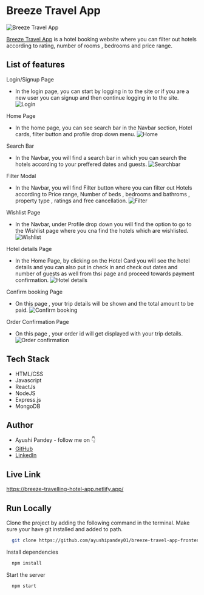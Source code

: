 # Breeze Travel App


![Breeze Travel App](https://github.com/ayushipandey01/breeze-travel-app-frontend/blob/5d6ab7052525f9f927cc491fabbcac79ac5d701d/.github/images/airplane.png)


[Breeze Travel App](https://breeze-travelling-hotel-app.netlify.app/) is a hotel booking website where you can filter out hotels according to rating, number of rooms , bedrooms and price range. 


## List of features
<!-- [Home Page](https://todo-list-browser-extension.netlify.app/) -->


Login/Signup Page
- In the login page, you can start by logging in to the site or if you are a new user you can signup and then continue logging in to the site.
![Login](https://github.com/ayushipandey01/breeze-travel-app-frontend/blob/11b6152e38882d9a55c0ca7f39ce6b0035fa8e30/.github/images/login_page.png)


Home Page

- In the home page, you can see search bar in the Navbar section, Hotel cards, filter button and profile drop down menu.
![Home](https://github.com/ayushipandey01/breeze-travel-app-frontend/blob/11b6152e38882d9a55c0ca7f39ce6b0035fa8e30/.github/images/home_page.png)


Search Bar
-   In the Navbar, you will find a search bar in which you can search the hotels according to your preffered dates and guests.
![Searchbar](https://github.com/ayushipandey01/breeze-travel-app-frontend/blob/11b6152e38882d9a55c0ca7f39ce6b0035fa8e30/.github/images/search_bar.png)

Filter Modal
-   In the Navbar, you will find Filter button where you can filter out Hotels according to Price range, Number of beds , bedrooms and bathroms , property type , ratings and free cancellation.
![Filter](https://github.com/ayushipandey01/breeze-travel-app-frontend/blob/11b6152e38882d9a55c0ca7f39ce6b0035fa8e30/.github/images/filter_modal.png)

Wishlist Page 
-   In the Navbar, under Profile drop down you will find the option to go to the Wishlist page where you cna find the hotels which are wishlisted.
![Wishlist](https://github.com/ayushipandey01/breeze-travel-app-frontend/blob/11b6152e38882d9a55c0ca7f39ce6b0035fa8e30/.github/images/wishlist_page.png)

Hotel details Page 
-   In the Home Page, by clicking on the Hotel Card you will see the hotel details and you can also put in check in and check out dates and number of guests as well from thsi page and proceed towards payment confirmation.
![Hotel details](https://github.com/ayushipandey01/breeze-travel-app-frontend/blob/11b6152e38882d9a55c0ca7f39ce6b0035fa8e30/.github/images/hotel_details.png)

Confirm booking Page 
-   On this page , your trip details will be shown and the total amount to be paid. 
![Confirm booking](https://github.com/ayushipandey01/breeze-travel-app-frontend/blob/11b6152e38882d9a55c0ca7f39ce6b0035fa8e30/.github/images/confirm_booking.png)

Order Confirmation Page 
-   On this page , your order id will get displayed with your trip details. 
![Order confirmation](https://github.com/ayushipandey01/breeze-travel-app-frontend/blob/11b6152e38882d9a55c0ca7f39ce6b0035fa8e30/.github/images/order_summary.png)


## Tech Stack

- HTML/CSS
- Javascript
- ReactJs
- NodeJS
- Express.js
- MongoDB

## Author

-   Ayushi Pandey - follow me on 👇
-   [GitHub](https://github.com/ayushipandey01)
-   [LinkedIn](https://www.linkedin.com/in/ayushi-pandey-1a4775149)

## Live Link

https://breeze-travelling-hotel-app.netlify.app/


## Run Locally

Clone the project by adding the following command in the terminal.
Make sure your have git installed and added to path.

```bash
  git clone https://github.com/ayushipandey01/breeze-travel-app-frontend.git
```
<!-- 
Go to the project directory

```bash
  cd extensry
``` -->

Install dependencies

```bash
  npm install
```

Start the server

```bash
  npm start
```

<!-- ## Demo

https://user-images.githubusercontent.com/80476561/169452669-ff9a32dc-d951-45bf-b7b9-dffd238666fe.mp4

## Screenshot
![img1](https://user-images.githubusercontent.com/40225444/228015534-fc1707f4-b392-4b62-988f-df51e001f6d8.png)
![img2](https://user-images.githubusercontent.com/40225444/228015745-2a25ed8d-6c95-41c2-b818-08b16dc19067.png) -->






<!-- # Getting Started with Create React App

This project was bootstrapped with [Create React App](https://github.com/facebook/create-react-app).

## Available Scripts

In the project directory, you can run:

### `npm start`

Runs the app in the development mode.\
Open [http://localhost:3000](http://localhost:3000) to view it in your browser.

The page will reload when you make changes.\
You may also see any lint errors in the console.

### `npm test`

Launches the test runner in the interactive watch mode.\
See the section about [running tests](https://facebook.github.io/create-react-app/docs/running-tests) for more information.

### `npm run build`

Builds the app for production to the `build` folder.\
It correctly bundles React in production mode and optimizes the build for the best performance.

The build is minified and the filenames include the hashes.\
Your app is ready to be deployed!

See the section about [deployment](https://facebook.github.io/create-react-app/docs/deployment) for more information.

### `npm run eject`

**Note: this is a one-way operation. Once you `eject`, you can't go back!**

If you aren't satisfied with the build tool and configuration choices, you can `eject` at any time. This command will remove the single build dependency from your project.

Instead, it will copy all the configuration files and the transitive dependencies (webpack, Babel, ESLint, etc) right into your project so you have full control over them. All of the commands except `eject` will still work, but they will point to the copied scripts so you can tweak them. At this point you're on your own.

You don't have to ever use `eject`. The curated feature set is suitable for small and middle deployments, and you shouldn't feel obligated to use this feature. However we understand that this tool wouldn't be useful if you couldn't customize it when you are ready for it.

## Learn More

You can learn more in the [Create React App documentation](https://facebook.github.io/create-react-app/docs/getting-started).

To learn React, check out the [React documentation](https://reactjs.org/).

### Code Splitting

This section has moved here: [https://facebook.github.io/create-react-app/docs/code-splitting](https://facebook.github.io/create-react-app/docs/code-splitting)

### Analyzing the Bundle Size

This section has moved here: [https://facebook.github.io/create-react-app/docs/analyzing-the-bundle-size](https://facebook.github.io/create-react-app/docs/analyzing-the-bundle-size)

### Making a Progressive Web App

This section has moved here: [https://facebook.github.io/create-react-app/docs/making-a-progressive-web-app](https://facebook.github.io/create-react-app/docs/making-a-progressive-web-app)

### Advanced Configuration

This section has moved here: [https://facebook.github.io/create-react-app/docs/advanced-configuration](https://facebook.github.io/create-react-app/docs/advanced-configuration)

### Deployment

This section has moved here: [https://facebook.github.io/create-react-app/docs/deployment](https://facebook.github.io/create-react-app/docs/deployment)

### `npm run build` fails to minify

This section has moved here: [https://facebook.github.io/create-react-app/docs/troubleshooting#npm-run-build-fails-to-minify](https://facebook.github.io/create-react-app/docs/troubleshooting#npm-run-build-fails-to-minify) -->
